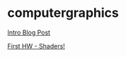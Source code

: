 # computergraphics

[Intro Blog Post](http://www.itp.jasonsigal.cc/computer-graphics/)

[First HW - Shaders!](http://www.itp.jasonsigal.cc/shaders/)
